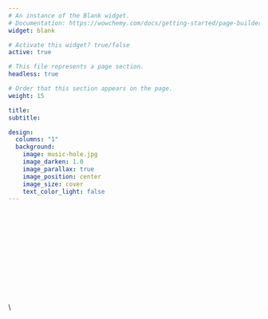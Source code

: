 ```yaml
---
# An instance of the Blank widget.
# Documentation: https://wowchemy.com/docs/getting-started/page-builder/
widget: blank

# Activate this widget? true/false
active: true

# This file represents a page section.
headless: true

# Order that this section appears on the page.
weight: 15

title: 
subtitle:

design:
  columns: "1"
  background:
    image: music-hole.jpg
    image_darken: 1.0
    image_parallax: true
    image_position: center
    image_size: cover
    text_color_light: false
---
```


\
\
\
\
\
\
\
\
\
\
\
\

<!--
[Explore similar templates](https://wowchemy.com/templates/)

{{% callout note %}}
This homepage section is an example of adding [elements](https://wowchemy.com/docs/content/writing-markdown-latex/) to the [*Blank* widget](https://wowchemy.com/docs/getting-started/page-builder/).

Backgrounds can be applied to any section. Here, the *background* option is set give an *image parallax* effect.
{{% /callout %}}
-->
